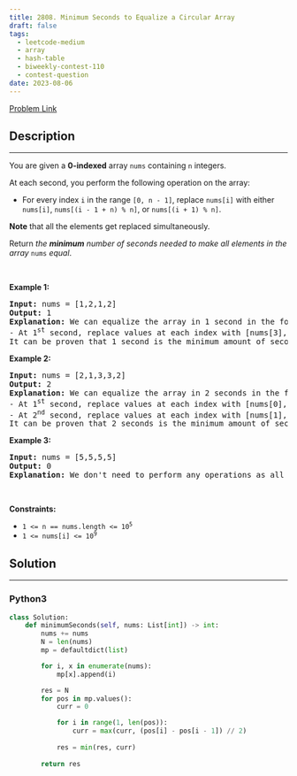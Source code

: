 ```yaml
---
title: 2808. Minimum Seconds to Equalize a Circular Array
draft: false
tags: 
  - leetcode-medium
  - array
  - hash-table
  - biweekly-contest-110
  - contest-question
date: 2023-08-06
---
```


[Problem Link](https://leetcode.com/problems/minimum-seconds-to-equalize-a-circular-array/)

## Description

---
<p>You are given a <strong>0-indexed</strong> array <code>nums</code> containing <code>n</code> integers.</p>

<p>At each second, you perform the following operation on the array:</p>

<ul>
	<li>For every index <code>i</code> in the range <code>[0, n - 1]</code>, replace <code>nums[i]</code> with either <code>nums[i]</code>, <code>nums[(i - 1 + n) % n]</code>, or <code>nums[(i + 1) % n]</code>.</li>
</ul>

<p><strong>Note</strong> that all the elements get replaced simultaneously.</p>

<p>Return <em>the <strong>minimum</strong> number of seconds needed to make all elements in the array</em> <code>nums</code> <em>equal</em>.</p>

<p>&nbsp;</p>
<p><strong class="example">Example 1:</strong></p>

<pre>
<strong>Input:</strong> nums = [1,2,1,2]
<strong>Output:</strong> 1
<strong>Explanation:</strong> We can equalize the array in 1 second in the following way:
- At 1<sup>st</sup> second, replace values at each index with [nums[3],nums[1],nums[3],nums[3]]. After replacement, nums = [2,2,2,2].
It can be proven that 1 second is the minimum amount of seconds needed for equalizing the array.
</pre>

<p><strong class="example">Example 2:</strong></p>

<pre>
<strong>Input:</strong> nums = [2,1,3,3,2]
<strong>Output:</strong> 2
<strong>Explanation:</strong> We can equalize the array in 2 seconds in the following way:
- At 1<sup>st</sup> second, replace values at each index with [nums[0],nums[2],nums[2],nums[2],nums[3]]. After replacement, nums = [2,3,3,3,3].
- At 2<sup>nd</sup> second, replace values at each index with [nums[1],nums[1],nums[2],nums[3],nums[4]]. After replacement, nums = [3,3,3,3,3].
It can be proven that 2 seconds is the minimum amount of seconds needed for equalizing the array.
</pre>

<p><strong class="example">Example 3:</strong></p>

<pre>
<strong>Input:</strong> nums = [5,5,5,5]
<strong>Output:</strong> 0
<strong>Explanation:</strong> We don&#39;t need to perform any operations as all elements in the initial array are the same.
</pre>

<p>&nbsp;</p>
<p><strong>Constraints:</strong></p>

<ul>
	<li><code>1 &lt;= n == nums.length &lt;= 10<sup>5</sup></code></li>
	<li><code>1 &lt;= nums[i] &lt;= 10<sup>9</sup></code></li>
</ul>


## Solution

---
### Python3
``` py title='minimum-seconds-to-equalize-a-circular-array'
class Solution:
    def minimumSeconds(self, nums: List[int]) -> int:
        nums += nums
        N = len(nums)
        mp = defaultdict(list)

        for i, x in enumerate(nums):
            mp[x].append(i)

        res = N
        for pos in mp.values():
            curr = 0

            for i in range(1, len(pos)):
                curr = max(curr, (pos[i] - pos[i - 1]) // 2)
            
            res = min(res, curr)
            
        return res
```

